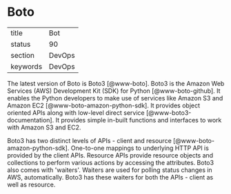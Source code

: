 # Boto


|          |        |
| -------- | ------ |
| title    | Bot    | 
| status   | 90     |
| section  | DevOps |
| keywords | DevOps |



The latest version of Boto is Boto3 [@www-boto].  Boto3 is the
Amazon Web Services (AWS) Development Kit (SDK) for
Python [@www-boto-github]. It enables the Python developers to
make use of services like Amazon S3 and Amazon
EC2 [@www-boto-amazon-python-sdk].  It provides object oriented
APIs along with low-level direct service
 [@www-boto3-documentation].  It provides simple in-built
functions and interfaces to work with Amazon S3 and EC2.

Boto3 has two distinct levels of APIs - client and resource
 [@www-boto-amazon-python-sdk]. One-to-one mappings to underlying
HTTP API is provided by the client APIs. Resource APIs provide
resource objects and collections to perform various actions by
accessing the attributes.  Boto3 also comes with 'waiters'. Waiters
are used for polling status changes in AWS, automatically. Boto3 has
these waiters for both the APIs - client as well as resource.
     
